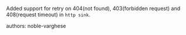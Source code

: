 Added support for retry on 404(not found), 403(forbidden request) and 408(request timeout) in `http sink`.

authors: noble-varghese
